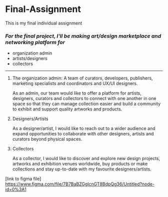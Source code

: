 # Final-Assignment
This is my final individual assignment

### _For the final project, I'll be making art/design marketplace and networking platform for_

* organization admin
* artists/designers
* collectors

---

1. The organization admin:  A team of curators, developers, publishers, marketing specialists and coordinators and UX/UI designers.

    As an admin, our team would like to offer a platform for artists, designers, curators and collectors to connect with one another in one space so that they can manage collection easier and build a community to exhibit and support quality artworks and products.


2. Designers/Artists

    As a designer/artist, I would like to reach out to a wider audience and expand opportunities to collaborate with other designers, artists and curators beyond physical spaces.  


3. Collectors

    As a collector, I would like to discover and explore new design projects, artworks and exhibition venues worldwide, buy products or make collections and stay up-to-date with my favourite designers/artists.


[link to figma file] https://www.figma.com/file/7B7BaBZGglcnGT8BdpQg36/Untitled?node-id=0%3A1

